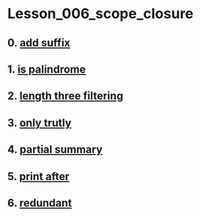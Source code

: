 # Lesson_006_scope_closure

## 0. [add suffix](https://github.com/arminasi/Lesson_006_scope_closure/blob/main/addSuffix/addSuffix.js)

## 1. [is palindrome](https://github.com/arminasi/Lesson_006_scope_closure/blob/main/isPal/isPal.js)

## 2. [length three filtering](https://github.com/arminasi/Lesson_006_scope_closure/blob/main/lengthThree/lenMoreThanThree.js)

## 3. [only trutly](https://github.com/arminasi/Lesson_006_scope_closure/blob/main/onlyTrutly/onlyTrutly.js)

## 4. [partial summary](https://github.com/arminasi/Lesson_006_scope_closure/blob/main/partialSum/partialSum.js)

## 5. [print after](https://github.com/arminasi/Lesson_006_scope_closure/blob/main/printAfter/printAfter.js)

## 6. [redundant](https://github.com/arminasi/Lesson_006_scope_closure/blob/main/redundant/redundant.js)
